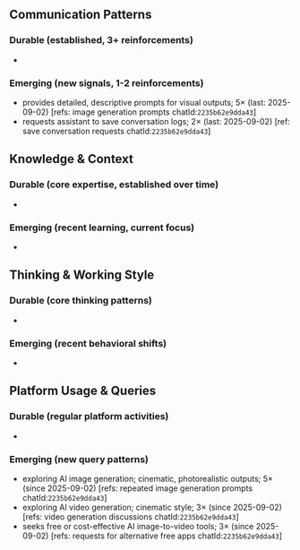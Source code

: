 ## Communication Patterns
### Durable (established, 3+ reinforcements)
-

### Emerging (new signals, 1-2 reinforcements)
- provides detailed, descriptive prompts for visual outputs; 5× (last: 2025-09-02) [refs: image generation prompts chatId:`2235b62e9dda43`]
- requests assistant to save conversation logs; 2× (last: 2025-09-02) [ref: save conversation requests chatId:`2235b62e9dda43`]

## Knowledge & Context
### Durable (core expertise, established over time)
-

### Emerging (recent learning, current focus)
-

## Thinking & Working Style
### Durable (core thinking patterns)
-

### Emerging (recent behavioral shifts)
-

## Platform Usage & Queries
### Durable (regular platform activities)
-

### Emerging (new query patterns)
- exploring AI image generation; cinematic, photorealistic outputs; 5× (since 2025-09-02) [refs: repeated image generation prompts chatId:`2235b62e9dda43`]
- exploring AI video generation; cinematic style; 3× (since 2025-09-02) [refs: video generation discussions chatId:`2235b62e9dda43`]
- seeks free or cost-effective AI image-to-video tools; 3× (since 2025-09-02) [refs: requests for alternative free apps chatId:`2235b62e9dda43`]